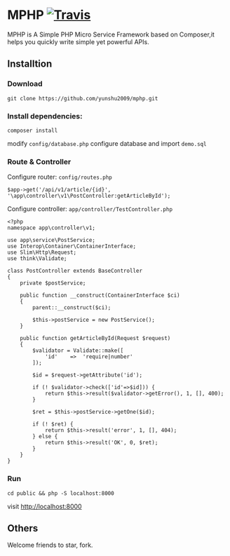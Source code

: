 # MPHP [![Travis](https://www.travis-ci.org/yunshu2009/MPHP.svg?branch=master)](https://www.travis-ci.org/yunshu2009/MPHP/)

MPHP is A Simple PHP Micro Service Framework based on Composer,it helps you quickly write simple yet powerful APIs. 




## Installtion

### Download

```
git clone https://github.com/yunshu2009/mphp.git
```

### Install dependencies:


```
composer install
```

modify  ```config/database.php```  configure database and import ```demo.sql```


### Route & Controller

Configure router: ```config/routes.php```

```
$app->get('/api/v1/article/{id}', '\app\controller\v1\PostController:getArticleById');
```

Configure controller: ```app/controller/TestController.php```

```
<?php
namespace app\controller\v1;

use app\service\PostService;
use Interop\Container\ContainerInterface;
use Slim\Http\Request;
use think\Validate;

class PostController extends BaseController
{
    private $postService;

    public function __construct(ContainerInterface $ci)
    {
        parent::__construct($ci);

        $this->postService = new PostService();
    }

    public function getArticleById(Request $request)
    {
        $validator = Validate::make([
            'id'    =>  'require|number'
        ]);

        $id = $request->getAttribute('id');

        if (! $validator->check(['id'=>$id])) {
            return $this->result($validator->getError(), 1, [], 400);
        }

        $ret = $this->postService->getOne($id);

        if (! $ret) {
            return $this->result('error', 1, [], 404);
        } else {
            return $this->result('OK', 0, $ret);
        }
    }
}
```

### Run

```
cd public && php -S localhost:8000
```

visit [http://localhost:8000](http://localhost:8000)


## Others

Welcome friends to star, fork.

